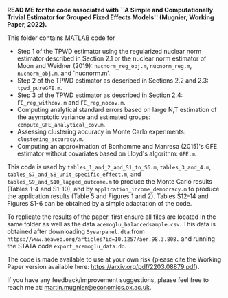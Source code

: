 **READ ME for the code associated with ``A Simple and Computationally Trivial Estimator for Grouped Fixed Effects Models'' (Mugnier, Working Paper, 2022).**

This folder contains MATLAB code for 

   - Step 1 of the TPWD estimator using the regularized nuclear norm estimator described in Section 2.1 or the nuclear norm estimator of Moon and Weidner (2019):  `nucnorm_reg_obj.m`, `nucnorm_reg.m`, `nucnorm_obj.m`, and `nucnorm.m’.
   - Step 2 of the TPWD estimator as described in Sections 2.2 and 2.3: `tpwd_pureGFE.m`.
   - Step 3 of the TPWD estimator as described in Section 2.4: `FE_reg_withcov.m` and `FE_reg_nocov.m`.
   - Computing analytical standard errors based on large N,T estimation of the asymptotic variance and estimated groups: `compute_GFE_analytical_cov.m`.
   - Assessing clustering accuracy in Monte Carlo experiments: `clustering_accuracy.m`.
   - Computing an approximation of Bonhomme and Manresa (2015)'s GFE estimator without covariates based on Lloyd's algorithm: `GFE.m`.

This code is used by  `tables_1_and_2_and_S1_to_S6.m`, `tables_3_and_4.m`, `tables_S7_and_S8_unit_specific_effect.m`, and  `tables_S9_and_S10_lagged_outcome.m` to produce the Monte Carlo results (Tables 1-4 and S1-10), and by `application_income_democracy.m` to produce the application results (Table 5 and Figures 1 and 2). Tables S12-14 and Figures S1-6 can be obtained by a simple adaptation of the code.

To replicate the results of the paper, first ensure all files are located in the same folder as well as the data `acemoglu_balancedsample.csv`. This data is obtained after downloading `5yearpanel.dta` from `https://www.aeaweb.org/articles?id=10.1257/aer.98.3.808.` and running the STATA code `export_acemoglu_data.do`. 

The code is made available to use at your own risk (please cite the Working Paper version available here: https://arxiv.org/pdf/2203.08879.pdf).

If you have any feedback/improvement suggestions, please feel free to reach me at: martin.mugnier@economics.ox.ac.uk.
